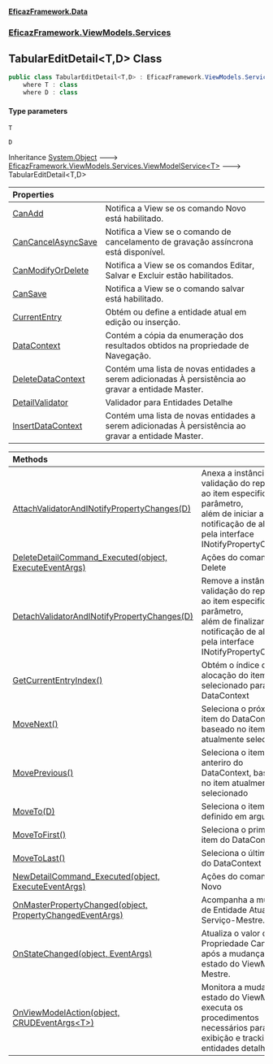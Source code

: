 #### [EficazFramework.Data](EficazFrameworkData.md 'EficazFramework Data')
### [EficazFramework.ViewModels.Services](EficazFrameworkData.md#EficazFramework_ViewModels_Services 'EficazFramework.ViewModels.Services')
## TabularEditDetail&lt;T,D&gt; Class
```csharp
public class TabularEditDetail<T,D> : EficazFramework.ViewModels.Services.ViewModelService<T>
    where T : class
    where D : class
```
#### Type parameters
<a name='EficazFramework_ViewModels_Services_TabularEditDetail_T_D__T'></a>
`T`  
  
<a name='EficazFramework_ViewModels_Services_TabularEditDetail_T_D__D'></a>
`D`  
  

Inheritance [System.Object](https://docs.microsoft.com/en-us/dotnet/api/System.Object 'System.Object') &#129106; [EficazFramework.ViewModels.Services.ViewModelService&lt;](ViewModelService_T_.md 'EficazFramework.ViewModels.Services.ViewModelService&lt;T&gt;')[T](TabularEditDetail_T_D_.md#EficazFramework_ViewModels_Services_TabularEditDetail_T_D__T 'EficazFramework.ViewModels.Services.TabularEditDetail&lt;T,D&gt;.T')[&gt;](ViewModelService_T_.md 'EficazFramework.ViewModels.Services.ViewModelService&lt;T&gt;') &#129106; TabularEditDetail&lt;T,D&gt;  

| Properties | |
| :--- | :--- |
| [CanAdd](TabularEditDetail_T_D__CanAdd.md 'EficazFramework.ViewModels.Services.TabularEditDetail&lt;T,D&gt;.CanAdd') | Notifica a View se os comando Novo está habilitado.<br/> |
| [CanCancelAsyncSave](TabularEditDetail_T_D__CanCancelAsyncSave.md 'EficazFramework.ViewModels.Services.TabularEditDetail&lt;T,D&gt;.CanCancelAsyncSave') | Notifica a View se o comando de cancelamento de gravação assíncrona está disponível.<br/> |
| [CanModifyOrDelete](TabularEditDetail_T_D__CanModifyOrDelete.md 'EficazFramework.ViewModels.Services.TabularEditDetail&lt;T,D&gt;.CanModifyOrDelete') | Notifica a View se os comandos Editar, Salvar e Excluir estão habilitados.<br/> |
| [CanSave](TabularEditDetail_T_D__CanSave.md 'EficazFramework.ViewModels.Services.TabularEditDetail&lt;T,D&gt;.CanSave') | Notifica a View se o comando salvar está habilitado.<br/> |
| [CurrentEntry](TabularEditDetail_T_D__CurrentEntry.md 'EficazFramework.ViewModels.Services.TabularEditDetail&lt;T,D&gt;.CurrentEntry') | Obtém ou define a entidade atual em edição ou inserção.<br/> |
| [DataContext](TabularEditDetail_T_D__DataContext.md 'EficazFramework.ViewModels.Services.TabularEditDetail&lt;T,D&gt;.DataContext') | Contém a cópia da enumeração dos resultados obtidos na propriedade de Navegação.<br/> |
| [DeleteDataContext](TabularEditDetail_T_D__DeleteDataContext.md 'EficazFramework.ViewModels.Services.TabularEditDetail&lt;T,D&gt;.DeleteDataContext') | Contém uma lista de novas entidades a serem adicionadas À persistência ao gravar a entidade Master.<br/> |
| [DetailValidator](TabularEditDetail_T_D__DetailValidator.md 'EficazFramework.ViewModels.Services.TabularEditDetail&lt;T,D&gt;.DetailValidator') | Validador para Entidades Detalhe<br/> |
| [InsertDataContext](TabularEditDetail_T_D__InsertDataContext.md 'EficazFramework.ViewModels.Services.TabularEditDetail&lt;T,D&gt;.InsertDataContext') | Contém uma lista de novas entidades a serem adicionadas À persistência ao gravar a entidade Master.<br/> |

| Methods | |
| :--- | :--- |
| [AttachValidatorAndINotifyPropertyChanges(D)](TabularEditDetail_T_D__AttachValidatorAndINotifyPropertyChanges(D).md 'EficazFramework.ViewModels.Services.TabularEditDetail&lt;T,D&gt;.AttachValidatorAndINotifyPropertyChanges(D)') | Anexa a instância de validação do repositório ao item especificado no parâmetro,<br/>além de iniciar a notificação de alteração pela interface INotifyPropertyChanged<br/> |
| [DeleteDetailCommand_Executed(object, ExecuteEventArgs)](TabularEditDetail_T_D__DeleteDetailCommand_Executed(object_ExecuteEventArgs).md 'EficazFramework.ViewModels.Services.TabularEditDetail&lt;T,D&gt;.DeleteDetailCommand_Executed(object, EficazFramework.Events.ExecuteEventArgs)') | Ações do comando Delete<br/> |
| [DetachValidatorAndINotifyPropertyChanges(D)](TabularEditDetail_T_D__DetachValidatorAndINotifyPropertyChanges(D).md 'EficazFramework.ViewModels.Services.TabularEditDetail&lt;T,D&gt;.DetachValidatorAndINotifyPropertyChanges(D)') | Remove a instância de validação do repositório ao item especificado no parâmetro,<br/>além de finalizar a notificação de alteração pela interface INotifyPropertyChanged<br/> |
| [GetCurrentEntryIndex()](TabularEditDetail_T_D__GetCurrentEntryIndex().md 'EficazFramework.ViewModels.Services.TabularEditDetail&lt;T,D&gt;.GetCurrentEntryIndex()') | Obtém o índice de alocação do item selecionado para com o DataContext<br/> |
| [MoveNext()](TabularEditDetail_T_D__MoveNext().md 'EficazFramework.ViewModels.Services.TabularEditDetail&lt;T,D&gt;.MoveNext()') | Seleciona o próximo item do DataContext, baseado no item atualmente selecionado<br/> |
| [MovePrevious()](TabularEditDetail_T_D__MovePrevious().md 'EficazFramework.ViewModels.Services.TabularEditDetail&lt;T,D&gt;.MovePrevious()') | Seleciona o item anteriro do DataContext, baseado no item atualmente selecionado<br/> |
| [MoveTo(D)](TabularEditDetail_T_D__MoveTo(D).md 'EficazFramework.ViewModels.Services.TabularEditDetail&lt;T,D&gt;.MoveTo(D)') | Seleciona o item definido em argumento<br/> |
| [MoveToFirst()](TabularEditDetail_T_D__MoveToFirst().md 'EficazFramework.ViewModels.Services.TabularEditDetail&lt;T,D&gt;.MoveToFirst()') | Seleciona o primeiro item do DataContext<br/> |
| [MoveToLast()](TabularEditDetail_T_D__MoveToLast().md 'EficazFramework.ViewModels.Services.TabularEditDetail&lt;T,D&gt;.MoveToLast()') | Seleciona o último item do DataContext<br/> |
| [NewDetailCommand_Executed(object, ExecuteEventArgs)](TabularEditDetail_T_D__NewDetailCommand_Executed(object_ExecuteEventArgs).md 'EficazFramework.ViewModels.Services.TabularEditDetail&lt;T,D&gt;.NewDetailCommand_Executed(object, EficazFramework.Events.ExecuteEventArgs)') | Ações do comando Novo<br/> |
| [OnMasterPropertyChanged(object, PropertyChangedEventArgs)](TabularEditDetail_T_D__OnMasterPropertyChanged(object_PropertyChangedEventArgs).md 'EficazFramework.ViewModels.Services.TabularEditDetail&lt;T,D&gt;.OnMasterPropertyChanged(object, System.ComponentModel.PropertyChangedEventArgs)') | Acompanha a mudança de Entidade Atual do Serviço-Mestre.<br/> |
| [OnStateChanged(object, EventArgs)](TabularEditDetail_T_D__OnStateChanged(object_EventArgs).md 'EficazFramework.ViewModels.Services.TabularEditDetail&lt;T,D&gt;.OnStateChanged(object, System.EventArgs)') | Atualiza o valor da Propriedade CanSave após a mudança de estado do ViewModel Mestre.<br/> |
| [OnViewModelAction(object, CRUDEventArgs&lt;T&gt;)](TabularEditDetail_T_D__OnViewModelAction(object_CRUDEventArgs_T_).md 'EficazFramework.ViewModels.Services.TabularEditDetail&lt;T,D&gt;.OnViewModelAction(object, EficazFramework.Events.CRUDEventArgs&lt;T&gt;)') | Monitora a mudança de estado do ViewModel e executa os procedimentos <br/>necessários para exibição e tracking de entidades detalhes<br/> |
